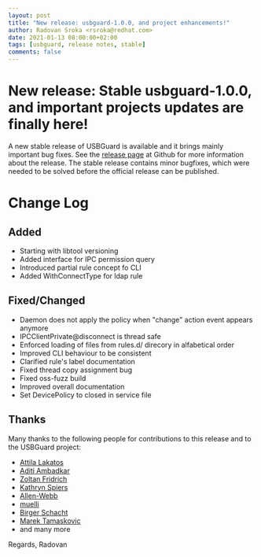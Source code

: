 ```yaml
---
layout: post
title: "New release: usbguard-1.0.0, and project enhancements!"
author: Radovan Sroka <rsroka@redhat.com>
date: 2021-01-13 08:00:00+02:00
tags: [usbguard, release notes, stable]
comments: false
---
```


# New release: Stable usbguard-1.0.0, and important projects updates are finally here!

A new stable release of USBGuard is available and it brings mainly important bug fixes. See the [release page](https://github.com/USBGuard/usbguard/releases/tag/usbguard-1.0.0 "release page") at Github for more information about the release. The stable release contains minor bugfixes, which were needed to be solved before the official release can be published.

# Change Log
## Added

- Starting with libtool versioning
- Added interface for IPC permission query
- Introduced partial rule concept fo CLI
- Added WithConnectType for ldap rule

## Fixed/Changed

- Daemon does not apply the policy when "change" action event appears anymore
- IPCClientPrivate@disconnect is thread safe
- Enforced loading of files from rules.d/ direcory in alfabetical order
- Improved CLI behaviour to be consistent
- Clarified rule's label documentation
- Fixed thread copy assignment bug
- Fixed oss-fuzz build
- Improved overall documentation
- Set DevicePolicy to closed in service file


## Thanks

Many thanks to the following people for contributions to this release and to the USBGuard project:
- [Attila Lakatos](https://github.com/Cropi)
- [Aditi Ambadkar](https://github.com/aditiambadkar)
- [Zoltan Fridrich](https://github.com/ZoltanFridrich)
- [Kathryn Spiers](https://github.com/eiais)
- [Allen-Webb](https://github.com/Allen-Webb)
- [muelli](https://github.com/muelli)
- [Birger Schacht](https://github.com/b1rger)
- [Marek Tamaskovic](https://github.com/tammar96)
- and many more

Regards, Radovan
